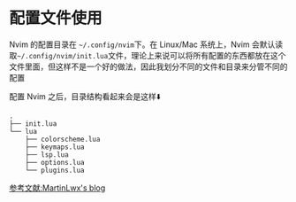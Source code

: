# 配置文件使用

Nvim 的配置目录在 ` ~/.config/nvim `下。在 Linux/Mac 系统上，Nvim 会默认读取` ~/.config/nvim/init.lua `文件，理论上来说可以将所有配置的东西都放在这个文件里面，但这样不是一个好的做法，因此我划分不同的文件和目录来分管不同的配置

配置 Nvim 之后，目录结构看起来会是这样⬇️

```
.
├── init.lua
└── lua
    ├── colorscheme.lua
    ├── keymaps.lua
    ├── lsp.lua
    ├── options.lua
    └── plugins.lua    
```

[参考文献:MartinLwx's blog](https://martinlwx.github.io/zh-cn/config-neovim-from-scratch/)
